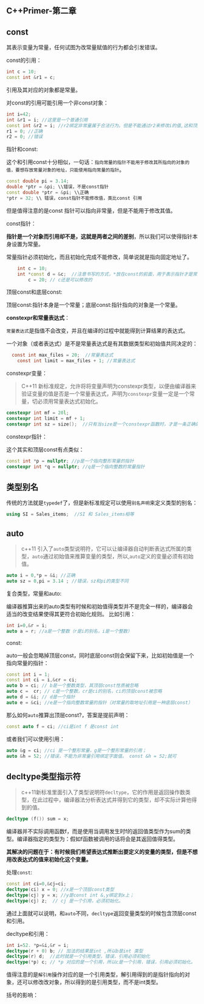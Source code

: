 ## C++Primer-第二章

## const

其表示变量为常量，任何试图为改常量赋值的行为都会引发错误。

const的引用：

~~~c++
int c = 10;
const int &r1 = c;
~~~

引用及其对应的对象都是常量。

对const的引用可能引用一个非const对象：

~~~c++
int i=42;
int &r1 = i; //这里是一个普通引用
const int &r2 = i; //r2绑定非常量属于合法行为。但是不能通过r2来修改i的值,这和顶层const指针十分相似。
r1 = 0; //正确
r2 = 0; //错误
~~~

指针和const:

这个和引用const十分相似，一句话：`指向常量的指针不能用于修改其所指向的对象的值，要想存放常量对象的地址，只能使用指向常量的指针`。

~~~c++
const double pi = 3.14;
double *ptr = &pi; \\错误，不是const指针
const double *ptr = &pi; \\正确
*ptr = 32; \\ 错误，const指针不能修改值，类比const 引用
~~~

但是值得注意的是const 指针可以指向非常量，但是不能用于修改其值。

const指针：

**指针是一个对象而引用却不是，这就是两者之间的差别**，所以我们可以使得指针本身设置为常量。

常量指针必须初始化，而且初始化完成不能修改，简单说就是指向固定地址了。

~~~c++
    int c = 10;
    int *const d = &c;  //注意书写的方式，*放在const的前面，用于表示指针才是常量，而指向的值可不一定奥。
        c = 20; // c还是可以修改的
~~~

顶层const和底层const:

顶层const:指针本身是一个常量；底层const:指针指向的对象是一个常量。

**constexpr和常量表达式**：

`常量表达式`是指值不会改变，并且在编译的过程中就能得到计算结果的表达式。

一个对象（或者表达式）是不是常量表达式是有其数据类型和初始值共同决定的：

~~~c
  const int max_files = 20;  //常量表达式
    const int limit = max_files + 1; //常量表达式
~~~

constexpr变量：

> C++11 新标准规定，允许将将变量声明为constexpr类型，以便由编译器来验证变量的值是否是一个常量表达式，声明为`constexpr`变量一定是一个常量，切必须用常量表达式初始化。

~~~c++
constexpr int mf = 20l;
constexpr int limit = mf + 1;
constexpr int sz = size();  //只有当size是一个constexpr函数时，才是一条正确的声明语句。
~~~

constexpr指针：

这个其实和顶层const有点类似：

~~~c++
const int *p = nullptr; //p是一个指向整形常量的指针
constexpr int *q = nullptr; //q是一个指向整数的常量指针
~~~

## 类型别名

传统的方法就是`typedef`了，但是新标准规定可以使用`别名声明`来定义类型的别名：

~~~c++
using SI = Sales_items;  //SI 和 Sales_items相等
~~~

## auto

> c++11 引入了`auto`类型说明符，它可以让编译器自动判断表达式所属的类型，`auto`通过初始值来推算变量的类型，所以,`auto`定义的变量必须有初始值。

~~~c++
auto i = 0,*p = &i; //正确
auto sz = 0,pi = 3.14 ; //错误，sz和pi的类型不同
~~~

复合类型，常量和auto:

编译器推算出来的auto类型有时候和初始值得类型并不是完全一样的，编译器会适当的改变结果使得其更符合初始化规则。
比如引用：

~~~c++
int i=0,&r = i;
auto a = r; //a是一个整数（r是i的别名，i是一个整数）
~~~

const:

auto一般会忽略掉顶层const，同时底层const则会保留下来，比如初始值是一个指向常量的指针：

~~~c++
const int i = 1;
const int ci = i,&cr = ci;
auto b = ci; // b是一个整数类型，其顶层const性质被忽略
auto c =  cr; // c是一个整数，cr是ci的别名，ci的顶层const被忽略
auto d = &i; // d是一个指针
auto e = &ci; //e是一个指向整数常量的指针（对常量的取地址引用是一种底层const） 
~~~

那么如何`auto`推算出顶层const?，答案是提前声明：

~~~c++
const auto f = ci; //ci是int f 是const int
~~~

或者我们可以使用引用：

~~~c++
auto &g = ci; //ci 是一个整形常量，g是一个整形常量的引用；
auto &h = 52; //错误，不能为非常量引用绑定字面值。 const &h = 52;就可
~~~

## decltype类型指示符

> c++11新标准里面引入了类型说明符`decltype`，它的作用是返回操作数类型，在此过程中，编译器法分析表达式并得到它的类型，却不实际计算他得到的值。

~~~c++
decltype (f()) sum = x;
~~~

编译器并不实际调用函数f，而是使用当调用发生时f的返回值类型作为sum的类型。编译器指定的类型为：假如f函数被调用的话将会是其返回值得类型。

**其解决的问题在于：有时候我们希望表达式推断出要定义的变量的类型，但是不想用改表达式的值来初始化这个变量。**

处理`const`:

~~~c++
const int ci=0,&cj=ci;
decltype(ci) x = 0; //x是一个顶层const类型
decltype(cj) y = x; //y是const int &,y绑定到x上；
decltype(cj) z;  // cj 是一个引用，必须初始化。
~~~

通过上面就可以说明，和`auto`不同，`decltype`返回变量类型的时候包含顶层const和引用。

decltype和引用：

~~~c++
int i=52. *p=&i,&r = i;
decltype(r + 0) b; // 加法的结果是int ,所以b是int 类型
decltype(r) d;  //此时就是一个引用类型，错误，引用必须初始化
decltype(*p) c; // *p 对应的是一个引用，所以c是一个引用，错误，引用必须初始化。
~~~

值得注意的是`解引用`操作对应的是一个引用类型，解引用得到的是指针指向的对象，还可以修改改对象，所以得到的是引用类型，而不是int类型。

括号的影响：

















